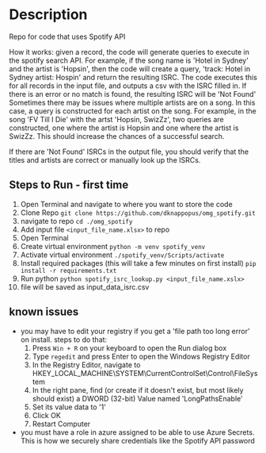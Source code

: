 # Description
Repo for code that uses Spotify API

How it works: given a record, the code will generate queries to execute in the spotify search API. For example, if the song name is 'Hotel in Sydney' and the artist is 'Hopsin', then the code will create a query, 'track: Hotel in Sydney artist: Hospin' and return the resulting ISRC. The code executes this for all records in the input file, and outputs a csv with the ISRC filled in. If there is an error or no match is found, the resulting ISRC will be 'Not Found'
Sometimes there may be issues where multiple artists are on a song. In this case, a query is constructed for each artist on the song. For example, in the song 'FV Till I Die' with the artst 'Hopsin, SwizZz', two queries are constructed, one where the artist is Hopsin and one where the artist is SwizZz. This should increase the chances of a successful search.

If there are 'Not Found' ISRCs in the output file, you should verify that the titles and artists are correct or manually look up the ISRCs.

## Steps to Run - first time
1) Open Terminal and navigate to where you want to store the code
2) Clone Repo `git clone https://github.com/dknappopus/omg_spotify.git`
3) navigate to repo `cd ./omg_spotify`
4) Add input file `<input_file_name.xlsx>` to repo
5) Open Terminal
6) Create virtual environment
   `python -m venv spotify_venv`
7) Activate virtual environment
   `./spotify_venv/Scripts/activate`
8) Install required packages (this will take a few minutes on first install)
    `pip install -r requirements.txt`
9) Run python
    `python spotify_isrc_lookup.py <input_file_name.xslx>`
10) file will be saved as input_data_isrc.csv

## known issues
- you may have to edit your registry if you get a 'file path too long error' on install. steps to do that:
  1) Press `Win + R` on your keyboard to open the Run dialog box
  2) Type `regedit` and press Enter to open the Windows Registry Editor
  3) In the Registry Editor, navigate to HKEY_LOCAL_MACHINE\SYSTEM\CurrentControlSet\Control\FileSystem
  4) In the right pane, find (or create if it doesn't exist, but most likely should exist) a DWORD (32-bit) Value named 'LongPathsEnable'
  5) Set its value data to '1'
  6) Click OK
  7) Restart Computer
- you must have a role in azure assigned to be able to use Azure Secrets. This is how we securely share credentials like the Spotify API password
